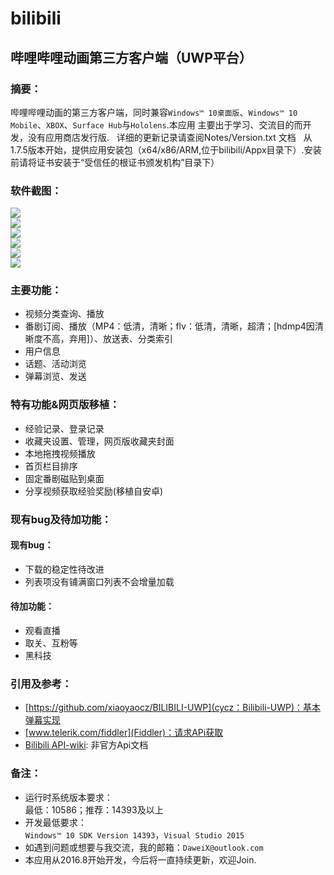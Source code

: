 # bilibili  
## 哔哩哔哩动画第三方客户端（UWP平台）  
### 摘要：  
哔哩哔哩动画的第三方客户端，同时兼容`Windows™ 10桌面版`、`Windows™ 10 Mobile`、`XBOX`、`Surface Hub`与`Hololens`.本应用
主要出于学习、交流目的而开发，没有应用商店发行版.  
详细的更新记录请查阅Notes/Version.txt 文档  
从1.7.5版本开始，提供应用安装包（x64/x86/ARM,位于bilibili/Appx目录下）.安装前请将证书安装于“受信任的根证书颁发机构”目录下）

### 软件截图：  
![](https://github.com/DaweiX/bilibili/tree/master/ScreenShots/Concern.jpg)  
![](https://github.com/DaweiX/bilibili/tree/master/ScreenShots/Detail.jpg)  
![](https://github.com/DaweiX/bilibili/tree/master/ScreenShots/Fav.jpg)  
![](https://github.com/DaweiX/bilibili/tree/master/ScreenShots/Home.jpg)  
![](https://github.com/DaweiX/bilibili/tree/master/ScreenShots/Space.jpg)  
![](https://github.com/DaweiX/bilibili/tree/master/ScreenShots/Topic.jpg)  
  
### 主要功能：  
* 视频分类查询、播放  
* 番剧订阅、播放（MP4：低清，清晰；flv：低清，清晰，超清；[hdmp4因清晰度不高，弃用]）、放送表、分类索引  
* 用户信息   
* 话题、活动浏览  
* 弹幕浏览、发送  

### 特有功能&网页版移植：  
* 经验记录、登录记录  
* 收藏夹设置、管理，网页版收藏夹封面  
* 本地拖拽视频播放  
* 首页栏目排序  
* 固定番剧磁贴到桌面  
* 分享视频获取经验奖励(移植自安卓)  
  
### 现有bug及待加功能：  
#### 现有bug：  
* 下载的稳定性待改进  
* 列表项没有铺满窗口列表不会增量加载  
  
#### 待加功能：  
* 观看直播  
* 取关、互粉等       
* 黑科技  
  
### 引用及参考：  
* [https://github.com/xiaoyaocz/BILIBILI-UWP](cycz：Bilibili-UWP)：基本弹幕实现  
* [www.telerik.com/fiddler](Fiddler)：请求APi获取  
* [Bilibili API-wiki](https://github.com/Qixingchen/MD-BiliBili/wiki/API:-%E6%A6%82%E8%A7%88): 非官方Api文档    
  
### 备注：  
* 运行时系统版本要求：  
  最低：10586；推荐：14393及以上  
* 开发最低要求：  
`Windows™ 10 SDK Version 14393`，`Visual Studio 2015`
* 如遇到问题或想要与我交流，我的邮箱：`DaweiX@outlook.com`
* 本应用从2016.8开始开发，今后将一直持续更新，欢迎Join.
